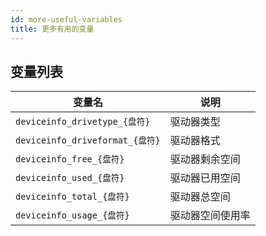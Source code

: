 ```yaml
---
id: more-useful-variables
title: 更多有用的变量
---
```


## 变量列表

| 变量名                          | 说明             |
| ------------------------------- | ---------------- |
| `deviceinfo_drivetype_{盘符}`   | 驱动器类型       |
| `deviceinfo_driveformat_{盘符}` | 驱动器格式       |
| `deviceinfo_free_{盘符}`        | 驱动器剩余空间   |
| `deviceinfo_used_{盘符}`        | 驱动器已用空间   |
| `deviceinfo_total_{盘符}`       | 驱动器总空间     |
| `deviceinfo_usage_{盘符}`       | 驱动器空间使用率 |
